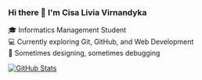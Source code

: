 ### Hi there 👋 I'm Cisa Livia Virnandyka

🎓 Informatics Management Student  
💻 Currently exploring Git, GitHub, and Web Development  
📸 Sometimes designing, sometimes debugging

[![GitHub Stats](https://github-readme-stats.vercel.app/api?username=cyizzie&show_icons=true&theme=tokyonight)](https://github.com/cyizzie)
